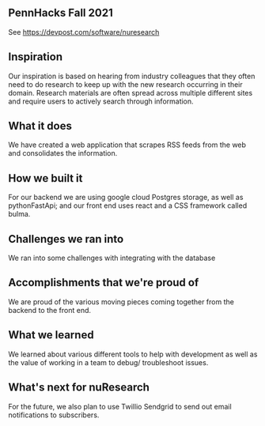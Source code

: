 ## PennHacks Fall 2021
See https://devpost.com/software/nuresearch
## Inspiration
Our inspiration is based on hearing from industry colleagues that they often need to do research to keep up with the new research occurring in their domain. Research materials are often spread across multiple different sites and require users to actively search through information. 

## What it does
We have created a web application that scrapes RSS feeds from the web and consolidates the information. 

## How we built it
For our backend we are using google cloud Postgres storage, as well as pythonFastApi; and our front end uses react and a CSS framework called bulma. 

## Challenges we ran into
We ran into some challenges with integrating with the database 

## Accomplishments that we're proud of
We are proud of the various moving pieces coming together from the backend to the front end. 

## What we learned
We learned about various different tools to help with development as well as the value of working in a team to debug/ troubleshoot issues. 

## What's next for nuResearch
For the future, we also plan to use Twillio Sendgrid to send out email notifications to subscribers. 
